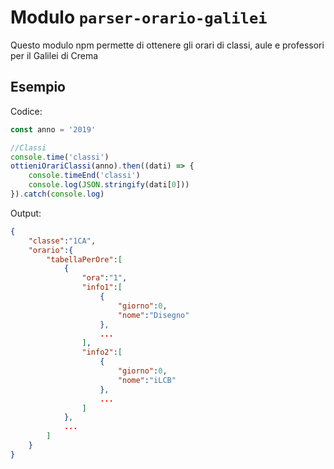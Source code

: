 # Modulo ```parser-orario-galilei```

Questo modulo npm permette di ottenere gli orari di classi, aule e professori per il Galilei di Crema

## Esempio

Codice:
```Typescript
const anno = '2019'

//Classi
console.time('classi')
ottieniOrariClassi(anno).then((dati) => {
    console.timeEnd('classi')
    console.log(JSON.stringify(dati[0]))
}).catch(console.log)
```

Output:
```JSON
{
    "classe":"1CA",
    "orario":{
        "tabellaPerOre":[
            {
                "ora":"1",
                "info1":[
                    {
                        "giorno":0,
                        "nome":"Disegno"
                    },
                    ...
                ],
                "info2":[
                    {
                        "giorno":0,
                        "nome":"iLCB"
                    },
                    ...
                ]
            },
            ...
        ]
    }
}
```